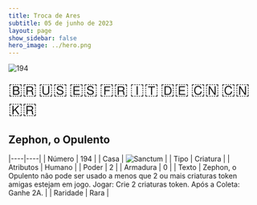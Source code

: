 ```yaml
---
title: Troca de Ares
subtitle: 05 de junho de 2023
layout: page
show_sidebar: false
hero_image: ../hero.png
---
```


![194](https://mastervault-storage-prod.s3.amazonaws.com/media/card_front/pt/600_194_9ca5283c61f4_pt.png)

<span title="Português" style="font-size: 32px;cursor: pointer;" onclick="javascript:document.querySelector('img[alt=\'194\']').src=document.querySelector('img[alt=\'194\']').src.replace(/card_front\/[^/]+/, 'card_front/pt').replace(/_[^/.0-9]+\.png/, '_pt.png')">🇧🇷</span>
<span title="English" style="font-size: 32px;cursor: pointer;" onclick="javascript:document.querySelector('img[alt=\'194\']').src=document.querySelector('img[alt=\'194\']').src.replace(/card_front\/[^/]+/, 'card_front/en').replace(/_[^/.0-9]+\.png/, '_en.png')">🇺🇸</span>
<span title="Español" style="font-size: 32px;cursor: pointer;" onclick="javascript:document.querySelector('img[alt=\'194\']').src=document.querySelector('img[alt=\'194\']').src.replace(/card_front\/[^/]+/, 'card_front/es').replace(/_[^/.0-9]+\.png/, '_es.png')">🇪🇸</span>
<span title="Français" style="font-size: 32px;cursor: pointer;" onclick="javascript:document.querySelector('img[alt=\'194\']').src=document.querySelector('img[alt=\'194\']').src.replace(/card_front\/[^/]+/, 'card_front/fr').replace(/_[^/.0-9]+\.png/, '_fr.png')">🇫🇷</span>
<span title="Italiano" style="font-size: 32px;cursor: pointer;" onclick="javascript:document.querySelector('img[alt=\'194\']').src=document.querySelector('img[alt=\'194\']').src.replace(/card_front\/[^/]+/, 'card_front/it').replace(/_[^/.0-9]+\.png/, '_it.png')">🇮🇹</span>
<span title="Deutsche" style="font-size: 32px;cursor: pointer;" onclick="javascript:document.querySelector('img[alt=\'194\']').src=document.querySelector('img[alt=\'194\']').src.replace(/card_front\/[^/]+/, 'card_front/de').replace(/_[^/.0-9]+\.png/, '_de.png')">🇩🇪</span>
<span title="简体中文" style="font-size: 32px;cursor: pointer;" onclick="javascript:document.querySelector('img[alt=\'194\']').src=document.querySelector('img[alt=\'194\']').src.replace(/card_front\/[^/]+/, 'card_front/zh-hans').replace(/_[^/.0-9]+\.png/, '_zh-hans.png')">🇨🇳</span>
<span title="繁體中文" style="font-size: 32px;cursor: pointer;" onclick="javascript:document.querySelector('img[alt=\'194\']').src=document.querySelector('img[alt=\'194\']').src.replace(/card_front\/[^/]+/, 'card_front/zh-hant').replace(/_[^/.0-9]+\.png/, '_zh-hant.png')">🇨🇳</span>
<span title="한국어" style="font-size: 32px;cursor: pointer;" onclick="javascript:document.querySelector('img[alt=\'194\']').src=document.querySelector('img[alt=\'194\']').src.replace(/card_front\/[^/]+/, 'card_front/ko').replace(/_[^/.0-9]+\.png/, '_ko.png')">🇰🇷</span>

## Zephon, o Opulento

|----|----|
| Número | 194 |
| Casa | ![Sanctum](https://archonarcana.com/images/thumb/c/c7/Sanctum.png/22px-Sanctum.png "Santuário") |
| Tipo | Criatura |
| Atributos | Humano |
| Poder | 2 |
| Armadura | 0 |
| Texto | Zephon, o Opulento não pode ser usado a menos que 2 ou mais criaturas token amigas estejam em jogo. Jogar: Crie 2 criaturas token. Após a Coleta: Ganhe 2A. |
| Raridade | Rara |
